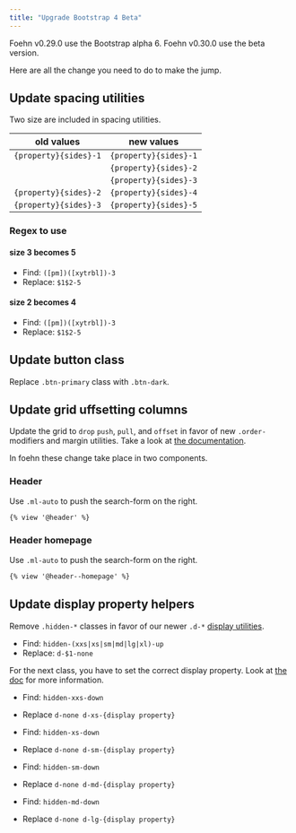 ```yaml
---
title: "Upgrade Bootstrap 4 Beta"
---
```


Foehn v0.29.0 use the Bootstrap alpha 6. Foehn v0.30.0 use the beta version.

Here are all the change you need to do to make the jump.

## Update spacing utilities

Two size are included in spacing utilities.

| old values            | new values            |
|-----------------------|-----------------------|
| `{property}{sides}-1` | `{property}{sides}-1` |
|                       | `{property}{sides}-2` |
|                       | `{property}{sides}-3` |
| `{property}{sides}-2` | `{property}{sides}-4` |
| `{property}{sides}-3` | `{property}{sides}-5` |

### Regex to use

#### size 3 becomes 5
- Find: `([pm])([xytrbl])-3`
- Replace: `$1$2-5`

#### size 2 becomes 4
- Find: `([pm])([xytrbl])-3`
- Replace: `$1$2-5`

## Update button class

Replace `.btn-primary` class with `.btn-dark`.

## Update grid uffsetting columns

Update the grid to `drop` `push`, `pull`, and `offset` in favor of new `.order-` modifiers and margin utilities. Take a look at [the documentation](https://getbootstrap.com/docs/4.0/layout/grid/#offsetting-columns).

In foehn these change take place in two components.
### Header
Use `.ml-auto` to push the search-form on the right.
```html
{% view '@header' %}
```

### Header homepage
Use `.ml-auto` to push the search-form on the right.
```html
{% view '@header--homepage' %}
```

## Update display property helpers

Remove `.hidden-*` classes in favor of our newer `.d-*` [display utilities](https://getbootstrap.com/docs/4.0/utilities/display/).

- Find: `hidden-(xxs|xs|sm|md|lg|xl)-up`
- Replace: `d-$1-none`

For the next class, you have to set the correct display property. Look at [the doc](https://getbootstrap.com/docs/4.0/utilities/display/) for more information.

- Find: `hidden-xxs-down`
- Replace `d-none d-xs-{display property}`


- Find: `hidden-xs-down`
- Replace `d-none d-sm-{display property}`


- Find: `hidden-sm-down`
- Replace `d-none d-md-{display property}`


- Find: `hidden-md-down`
- Replace `d-none d-lg-{display property}`
